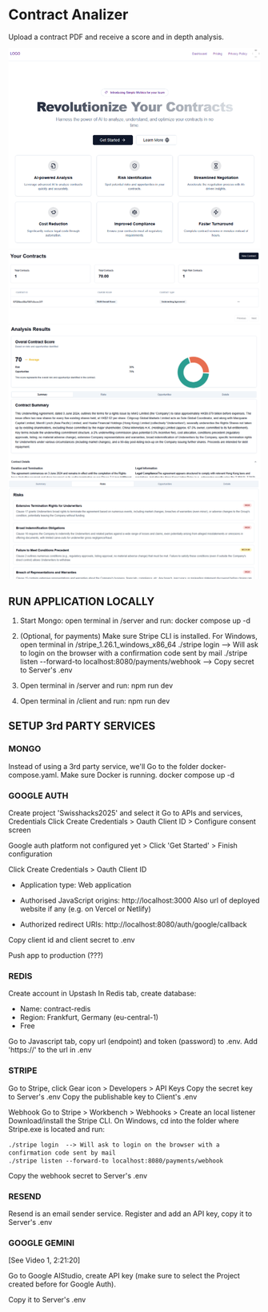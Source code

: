 # Contract Analizer
Upload a contract PDF and receive a score and in depth analysis.

![homepage](pictures/homepage.png)
![dashboard](pictures/dashboard.png)
![analysis results](pictures/analysis_results.png)
![risks](pictures/risks.png)


## RUN APPLICATION LOCALLY

1) Start Mongo: open terminal in /server and run: docker compose up -d

2) (Optional, for payments)
Make sure Stripe CLI is installed. For Windows, open terminal in /stripe_1.26.1_windows_x86_64
./stripe login      --> Will ask to login on the browser with a confirmation code sent by mail
./stripe listen --forward-to localhost:8080/payments/webhook   --> Copy secret to Server's .env

3) Open terminal in /server and run: npm run dev

4) Open terminal in /client and run: npm run dev



## SETUP 3rd PARTY SERVICES

### MONGO
Instead of using a 3rd party service, we'll 
Go to the folder docker-compose.yaml. Make sure Docker is running.
docker compose up -d

### GOOGLE AUTH
Create project 'Swisshacks2025' and select it
Go to APIs and services, Credentials
Click Create Credentials > Oauth Client ID > Configure consent screen

Google auth platform not configured yet > Click 'Get Started' > Finish configuration

Click Create Credentials > Oauth Client ID
  - Application type: Web application
  - Authorised JavaScript origins: http://localhost:3000
                                   Also url of deployed website if any (e.g. on Vercel or Netlify)

  - Authorized redirect URIs: http://localhost:8080/auth/google/callback

Copy client id and client secret to .env

Push app to production (???)

### REDIS
Create account in Upstash
In Redis tab, create database:
  - Name: contract-redis
  - Region: Frankfurt, Germany (eu-central-1)
  - Free

Go to Javascript tab, copy url (endpoint) and token (password) to .env.
Add 'https://' to the url in .env

### STRIPE
Go to Stripe, click Gear icon > Developers > API Keys
Copy the secret key to Server's .env
Copy the publishable key to Client's .env

Webhook
Go to Stripe > Workbench > Webhooks > Create an local listener
Download/install the Stripe CLI. On Windows, cd into the folder where Stripe.exe is located and run:

    ./stripe login  --> Will ask to login on the browser with a confirmation code sent by mail
    ./stripe listen --forward-to localhost:8080/payments/webhook
Copy the webhook secret to Server's .env

### RESEND
Resend is an email sender service.
Register and add an API key, copy it to Server's .env

### GOOGLE GEMINI
[See Video 1, 2:21:20]

Go to Google AIStudio, create API key (make sure to select the Project created before for Google Auth).

Copy it to Server's .env